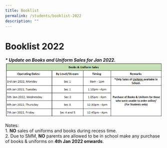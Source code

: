 ```yaml
---
title: Booklist
permalink: /students/booklist-2022
description: ""
---
```

# **Booklist 2022**

_**\* Update on Books and Uniform Sales for Jan 2022.**_  
![](/images/Books%20%20Uniform%20Sale%20-%20Jan%202022%20(1).png) 
  
Notes:    
1\. **NO** sales of uniforms and books during recess time.  
2\. Due to SMM, **NO** parents are allowed to be in school make any purchase of books & uniforms on **4th Jan 2022 onwards**.
